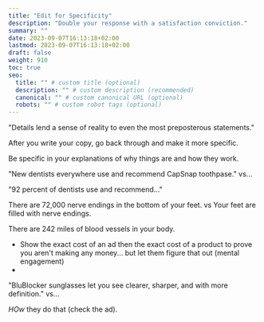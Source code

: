 ```yaml
---
title: "Edit for Specificity"
description: "Double your response with a satisfaction conviction."
summary: ""
date: 2023-09-07T16:13:18+02:00
lastmod: 2023-09-07T16:13:18+02:00
draft: false
weight: 910
toc: true
seo:
  title: "" # custom title (optional)
  description: "" # custom description (recommended)
  canonical: "" # custom canonical URL (optional)
  robots: "" # custom robot tags (optional)
---
```

"Details lend a sense of reality to even the most preposterous statements."

After you write your copy, go back through and make it more specific.

Be specific in your explanations of why things are and how they work.

"New dentists everywhere use and recommend CapSnap toothpase." vs...

"92 percent of dentists use and recommend..."

There are 72,000 nerve endings in the bottom of your feet. vs Your feet are filled with nerve endings.

There are 242 miles of blood vessels in your body.

* Show the exact cost of an ad then the exact cost of a product to prove you aren't making any money... but let them figure that out (mental engagement)
*

"BluBlocker sunglasses let you see clearer, sharper, and with more definition." vs...

*HOw* they do that (check the ad).
